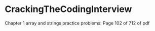 # CrackingTheCodingInterview

Chapter 1 array and strings practice problems:
Page 102 of 712 of pdf

